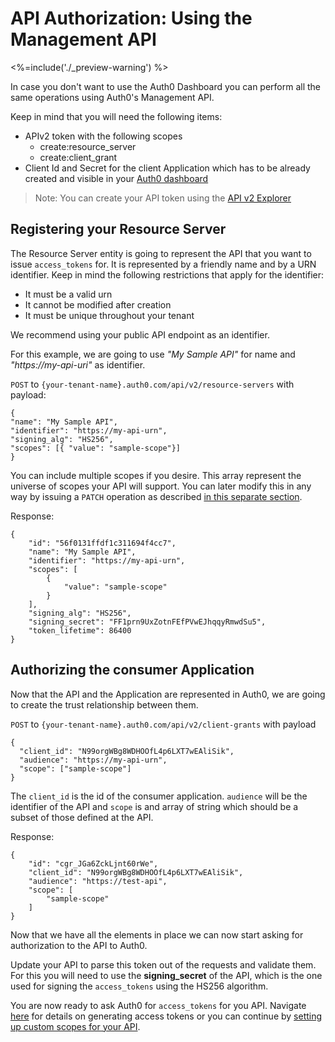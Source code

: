 # API Authorization: Using the Management API

<%=include('./_preview-warning') %>

In case you don't want to use the Auth0 Dashboard you can perform all the same operations using Auth0's Management API.

Keep in mind that you will need the following items:
- APIv2 token with the following scopes
  - create:resource_server
  - create:client_grant
- Client Id and Secret for the client Application which has to be already created and visible in your [Auth0 dashboard](https://manage.auth0.com/)

> Note: You can create your API token using the [API v2 Explorer](https://auth0.com/docs/api/v2)

## Registering your Resource Server

The Resource Server entity is going to represent the API that you want to issue `access_tokens` for. It is represented by a friendly name and by a URN identifier. Keep in mind the following restrictions that apply for the identifier:
- It must be a valid urn
- It cannot be modified after creation
- It must be unique throughout your tenant

We recommend using your public API endpoint as an identifier.

For this example, we are going to use _"My Sample API"_ for name and _"https://my-api-uri"_ as identifier.

`POST` to `{your-tenant-name}.auth0.com/api/v2/resource-servers` with payload:

  ```
{
  "name": "My Sample API",
  "identifier": "https://my-api-urn",
  "signing_alg": "HS256",
  "scopes": [{ "value": "sample-scope"}]
}
```

You can include multiple scopes if you desire. This array represent the universe of scopes your API will support. You can later modify this in any way by issuing a `PATCH` operation as described [in this separate section](/api-auth/adding-scopes).

Response:

```
{
    "id": "56f0131ffdf1c311694f4cc7",
    "name": "My Sample API",
    "identifier": "https://my-api-urn",
    "scopes": [
        {
            "value": "sample-scope"
        }
    ],
    "signing_alg": "HS256",
    "signing_secret": "FF1prn9UxZotnFEfPVwEJhqqyRmwdSu5",
    "token_lifetime": 86400
}
```

## Authorizing the consumer Application

Now that the API and the Application are represented in Auth0, we are going to create the trust relationship between them.

`POST` to `{your-tenant-name}.auth0.com/api/v2/client-grants` with payload

```
{
  "client_id": "N99orgWBg8WDHOOfL4p6LXT7wEAliSik",
  "audience": "https://my-api-urn",
  "scope": ["sample-scope"]
}
```

The `client_id` is the id of the consumer application. `audience` will be the identifier of the API and `scope` is and array of string which should be a subset of those defined at the API.

Response:

```
{
    "id": "cgr_JGa6ZckLjnt60rWe",
    "client_id": "N99orgWBg8WDHOOfL4p6LXT7wEAliSik",
    "audience": "https://test-api",
    "scope": [
        "sample-scope"
    ]
}
```

Now that we have all the elements in place we can now start asking for authorization to the API to Auth0.

Update your API to parse this token out of the requests and validate them. For this you will need to use the **signing_secret** of the API, which is the one used for signing the `access_tokens` using the HS256 algorithm.

You are now ready to ask Auth0 for `access_tokens` for you API. Navigate [here](/api-auth/asking-for-access-tokens) for details on generating access tokens or you can continue by [setting up custom scopes for your API](/api-auth/adding-scopes).
